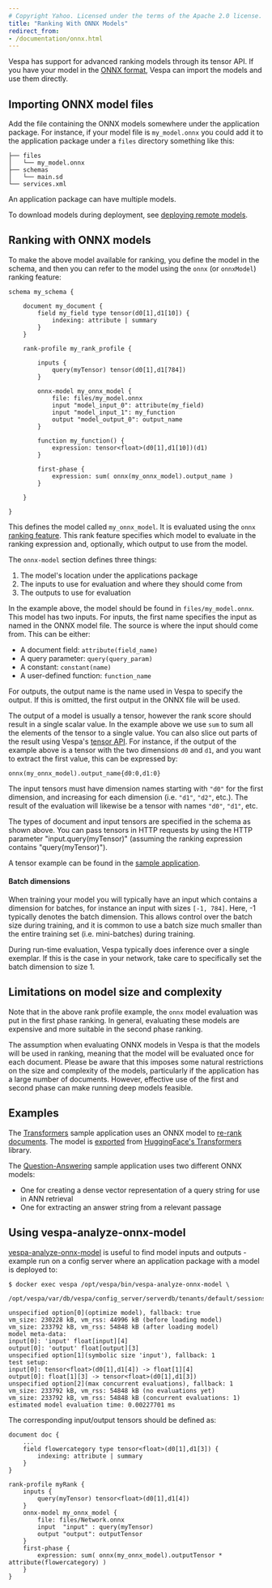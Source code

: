 ```yaml
---
# Copyright Yahoo. Licensed under the terms of the Apache 2.0 license. See LICENSE in the project root.
title: "Ranking With ONNX Models"
redirect_from:
- /documentation/onnx.html
---
```


Vespa has support for advanced ranking models through its tensor API. If you
have your model in the [ONNX format](https://onnx.ai/), Vespa can import the
models and use them directly.

## Importing ONNX model files

Add the file containing the ONNX models somewhere under the application
package. For instance, if your model file is `my_model.onnx` you could
add it to the application package under a `files` directory something like
this:

```
├── files
│   └── my_model.onnx
├── schemas
│   └── main.sd
└── services.xml
```

An application package can have multiple models.

To download models during deployment,
see [deploying remote models](application-packages.html#deploying-remote-models).

## Ranking with ONNX models

To make the above model available for ranking, you define the model in the
schema, and then you can refer to the model using the `onnx` (or `onnxModel`)
ranking feature:

```
schema my_schema {

    document my_document {
        field my_field type tensor(d0[1],d1[10]) {
            indexing: attribute | summary
        }
    }

    rank-profile my_rank_profile {

        inputs {
            query(myTensor) tensor(d0[1],d1[784])
        }

        onnx-model my_onnx_model {
            file: files/my_model.onnx
            input "model_input_0": attribute(my_field)
            input "model_input_1": my_function
            output "model_output_0": output_name
        }

        function my_function() {
            expression: tensor<float>(d0[1],d1[10])(d1)
        }

        first-phase {
            expression: sum( onnx(my_onnx_model).output_name )
        }

    }

}

```

This defines the model called `my_onnx_model`. It is evaluated using the
`onnx` [ranking feature](reference/rank-features.html).
This rank feature specifies which model to evaluate in the ranking expression
and, optionally, which output to use from the model.

The `onnx-model` section defines three things:

1. The model's location under the applications package
2. The inputs to use for evaluation and where they should come from
3. The outputs to use for evaluation

In the example above, the model should be found in `files/my_model.onnx`. This
model has two inputs. For inputs, the first name specifies the input as
named in the ONNX model file. The source is where the input should
come from.  This can be either:

- A document field:  `attribute(field_name)`
- A query parameter: `query(query_param)`
- A constant: `constant(name)`
- A user-defined function: `function_name`

For outputs, the output name is the name used in Vespa to specify the output.
If this is omitted, the first output in the ONNX file will be used.

The output of a model is usually a tensor, however the rank score should result
in a single scalar value. In the example above we use `sum` to sum all the elements
of the tensor to a single value. You can also slice out parts of
the result using Vespa's [tensor API](reference/ranking-expressions.html#tensor-functions).
For instance, if the output of the example above is a tensor with the two dimensions `d0` and `d1`,
and you want to extract the first value, this can be expressed by:

```
onnx(my_onnx_model).output_name{d0:0,d1:0}
```

The input tensors must have dimension names starting with `"d0"` for the first
dimension, and increasing for each dimension (i.e. `"d1"`, `"d2"`, etc.). The
result of the evaluation will likewise be a tensor with names `"d0"`, `"d1"`,
etc.

The types of document and input tensors are specified in the schema as shown above.
You can pass tensors in HTTP requests by using the HTTP parameter
"input.query(myTensor)" (assuming the ranking expression contains "query(myTensor)").

A tensor example can be found in the
[sample application](https://github.com/vespa-engine/sample-apps/tree/master/album-recommendation).


#### Batch dimensions

When training your model you will typically have an input which contains a
dimension for batches, for instance an input with sizes `[-1, 784]`.  Here, -1
typically denotes the batch dimension. This allows control over the batch size
during training, and it is common to use a batch size much smaller than the
entire training set (i.e. mini-batches) during training.

During run-time evaluation, Vespa typically does inference over a single
exemplar. If this is the case in your network, take care to specifically
set the batch dimension to size 1.


## Limitations on model size and complexity

Note that in the above rank profile example, the `onnx` model evaluation
was put in the first phase ranking. In general, evaluating these models are
expensive and more suitable in the second phase ranking.

The assumption when evaluating ONNX models in Vespa is that the models will be
used in ranking, meaning that the model will be evaluated once for each
document. Please be aware that this imposes some natural restrictions on the
size and complexity of the models, particularly if the application has a large
number of documents. However, effective use of the first and second phase can
make running deep models feasible.

## Examples

The [Transformers](https://github.com/vespa-engine/sample-apps/tree/master/transformers)
sample application uses an ONNX model to
[re-rank documents](https://github.com/vespa-engine/sample-apps/blob/master/transformers/src/main/application/schemas/msmarco.sd).
The model is [exported](https://github.com/vespa-engine/sample-apps/blob/master/transformers/src/python/setup-model.py)
from [HuggingFace's Transformers](https://huggingface.co/docs/transformers/index) library.

The [Question-Answering](https://github.com/vespa-engine/sample-apps/tree/master/dense-passage-retrieval-with-ann)
sample application uses two different ONNX models:

- One for creating a dense vector representation of a query string for use in ANN retrieval
- One for extracting an answer string from a relevant passage

## Using vespa-analyze-onnx-model
[vespa-analyze-onnx-model](reference/vespa-cmdline-tools.html#vespa-analyze-onnx-model)
is useful to find model inputs and outputs -
example run on a config server where an application package with a model is deployed to:
```
$ docker exec vespa /opt/vespa/bin/vespa-analyze-onnx-model \
  /opt/vespa/var/db/vespa/config_server/serverdb/tenants/default/sessions/1/files/Network.onnx

unspecified option[0](optimize model), fallback: true
vm_size: 230228 kB, vm_rss: 44996 kB (before loading model)
vm_size: 233792 kB, vm_rss: 54848 kB (after loading model)
model meta-data:
input[0]: 'input' float[input][4]
output[0]: 'output' float[output][3]
unspecified option[1](symbolic size 'input'), fallback: 1
test setup:
input[0]: tensor<float>(d0[1],d1[4]) -> float[1][4]
output[0]: float[1][3] -> tensor<float>(d0[1],d1[3])
unspecified option[2](max concurrent evaluations), fallback: 1
vm_size: 233792 kB, vm_rss: 54848 kB (no evaluations yet)
vm_size: 233792 kB, vm_rss: 54848 kB (concurrent evaluations: 1)
estimated model evaluation time: 0.00227701 ms
```
The corresponding input/output tensors should be defined as:
```
document doc {
    ...
    field flowercategory type tensor<float>(d0[1],d1[3]) {
        indexing: attribute | summary
    }
}

rank-profile myRank {
    inputs {
        query(myTensor) tensor<float>(d0[1],d1[4])
    }
    onnx-model my_onnx_model {
        file: files/Network.onnx
        input  "input" : query(myTensor)
        output "output": outputTensor
    }
    first-phase {
        expression: sum( onnx(my_onnx_model).outputTensor * attribute(flowercategory) )
    }
}
```
